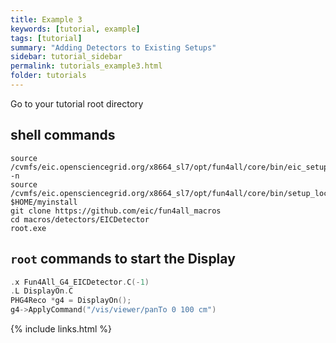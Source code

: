 ```yaml
---
title: Example 3
keywords: [tutorial, example]
tags: [tutorial]
summary: "Adding Detectors to Existing Setups"
sidebar: tutorial_sidebar
permalink: tutorials_example3.html
folder: tutorials
---
```


Go to your tutorial root directory

## shell commands

```
source /cvmfs/eic.opensciencegrid.org/x8664_sl7/opt/fun4all/core/bin/eic_setup.sh -n
source /cvmfs/eic.opensciencegrid.org/x8664_sl7/opt/fun4all/core/bin/setup_local.sh $HOME/myinstall
git clone https://github.com/eic/fun4all_macros
cd macros/detectors/EICDetector
root.exe
```

## `root` commands to start the Display

```cpp
.x Fun4All_G4_EICDetector.C(-1)
.L DisplayOn.C
PHG4Reco *g4 = DisplayOn();
g4->ApplyCommand("/vis/viewer/panTo 0 100 cm")
```

{% include links.html %}
